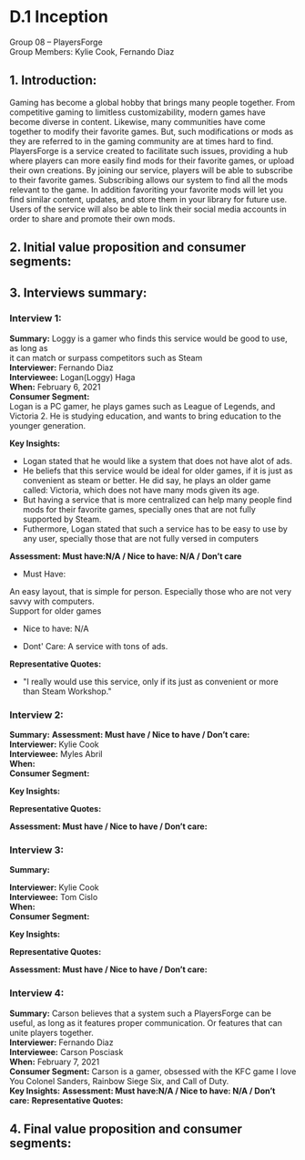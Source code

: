 # D.1 Inception

Group 08 – PlayersForge\
Group Members: Kylie Cook, Fernando Diaz

## 1. Introduction:

Gaming has become a global hobby that brings many people together. From competitive gaming to limitless customizability, modern games have
become diverse in content. Likewise, many communities have come together to modify their favorite games. But, such modifications or mods as
they are referred to in the gaming community are at times hard to find. PlayersForge is a service created to facilitate such issues, providing
a hub where players can more easily find mods for their favorite games, or upload their own creations. By joining our service, players will
be able to subscribe to their favorite games. Subscribing allows our system to find all the mods relevant to the game. In addition favoriting your
favorite mods will let you find similar content, updates, and store them in your library for future use. Users of the service will also be able to link
their social media accounts in order to share and promote their own mods.


## 2. Initial value proposition and consumer segments:


## 3. Interviews summary:


### Interview 1: 

**Summary:** Loggy is a gamer who finds this service would be good to use, as long as\
it can match or surpass competitors such as Steam\
**Interviewer:** Fernando Diaz\
**Interviewee:** Logan(Loggy) Haga\
**When:** February 6, 2021\
**Consumer Segment:**\
Logan is a PC gamer, he plays games such as League of Legends, and Victoria 2.
He is studying education, and wants to bring education to the younger generation.

**Key Insights:**
- Logan stated that he would like a system that does not have alot of ads.
- He beliefs that this service would be ideal for older games, if it is just as
convenient as steam or better. He did say, he plays an older game called:
Victoria, which does not have many mods given its age.
- But having a service that is more centralized can help many people find mods
for their favorite games, specially ones that are not fully supported by Steam.
- Futhermore, Logan stated that such a service has to be easy to use by any
user, specially those that are not fully versed in computers

**Assessment: Must have:N/A / Nice to have: N/A / Don’t care**

- Must Have:

An easy layout, that is simple for person. Especially those who are not very savvy with computers.\
Support for older games

- Nice to have:
N/A

- Dont' Care: 
A service with tons of ads. 

**Representative Quotes:**
- "I really would use this service, only if its just as convenient or more than Steam Workshop."

### Interview 2:

**Summary:**
**Assessment: Must have / Nice to have / Don’t care:**
**Interviewer:** Kylie Cook\
**Interviewee:** Myles Abril\
**When:**\
**Consumer Segment:**

**Key Insights:**

**Representative Quotes:**

**Assessment: Must have / Nice to have / Don’t care:**

### Interview 3:

**Summary:**

**Interviewer:** Kylie Cook\
**Interviewee:** Tom Cislo\
**When:**\
**Consumer Segment:**

**Key Insights:**

**Representative Quotes:**

**Assessment: Must have / Nice to have / Don’t care:**

### Interview 4:
**Summary:** Carson believes that a system such a PlayersForge can be useful, as long as it
features proper communication. Or features that can unite players together.  
**Interviewer:** Fernando Diaz \
**Interviewee:** Carson Posciask \
**When:** February 7, 2021\
**Consumer Segment:** Carson is a gamer, obsessed with the KFC game I love You Colonel Sanders, Rainbow Siege Six, and Call of Duty.\
**Key Insights:**
**Assessment: Must have:N/A / Nice to have: N/A / Don’t care:**
**Representative Quotes:**


## 4. Final value proposition and consumer segments:
